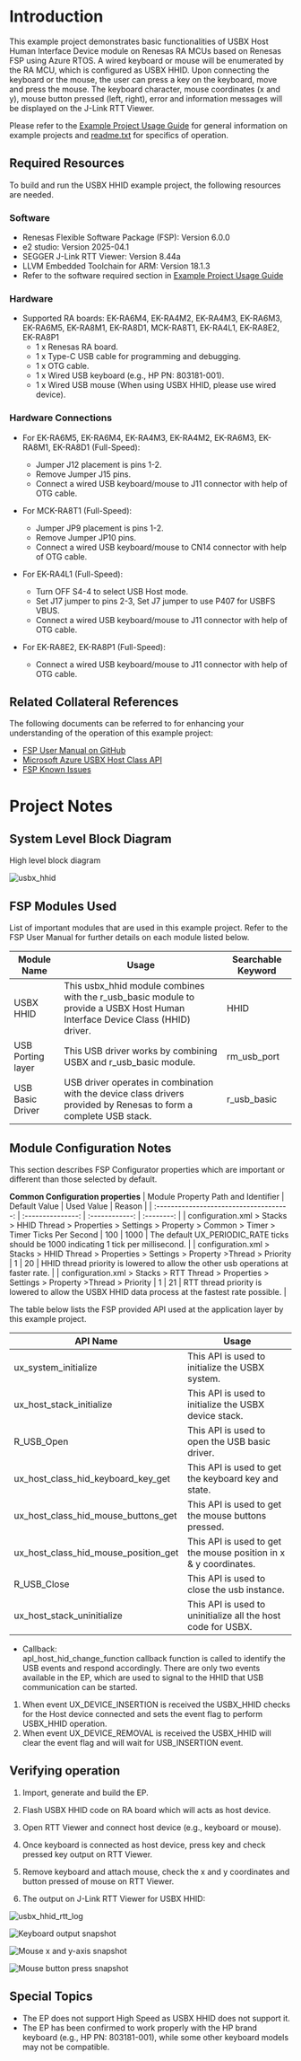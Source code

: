 # Introduction #
This example project demonstrates basic functionalities of USBX Host Human Interface Device module on Renesas RA MCUs based on Renesas FSP using Azure RTOS. A wired keyboard or mouse will be enumerated by the RA MCU, which is configured as USBX HHID. Upon connecting the keyboard or the mouse, the user can press a key on the keyboard, move and press the mouse. The keyboard character, mouse coordinates (x and y), mouse button pressed (left, right), error and information messages will be displayed on the J-Link RTT Viewer.

Please refer to the [Example Project Usage Guide](https://github.com/renesas/ra-fsp-examples/blob/master/example_projects/Example%20Project%20Usage%20Guide.pdf) 
for general information on example projects and [readme.txt](./readme.txt) for specifics of operation.

## Required Resources ## 
To build and run the USBX HHID example project, the following resources are needed.

### Software ###
* Renesas Flexible Software Package (FSP): Version 6.0.0
* e2 studio: Version 2025-04.1
* SEGGER J-Link RTT Viewer: Version 8.44a
* LLVM Embedded Toolchain for ARM: Version 18.1.3
* Refer to the software required section in [Example Project Usage Guide](https://github.com/renesas/ra-fsp-examples/blob/master/example_projects/Example%20Project%20Usage%20Guide.pdf)

### Hardware ###
* Supported RA boards: EK-RA6M4, EK-RA4M2, EK-RA4M3, EK-RA6M3, EK-RA6M5, EK-RA8M1, EK-RA8D1, MCK-RA8T1, EK-RA4L1, EK-RA8E2, EK-RA8P1
    * 1 x Renesas RA board.
    * 1 x Type-C USB cable for programming and debugging.
    * 1 x OTG cable.
    * 1 x Wired USB keyboard (e.g., HP PN: 803181-001).
    * 1 x Wired USB mouse (When using USBX HHID, please use wired device).

### Hardware Connections ###
* For EK-RA6M5, EK-RA6M4, EK-RA4M3, EK-RA4M2, EK-RA6M3, EK-RA8M1, EK-RA8D1 (Full-Speed):
    * Jumper J12 placement is pins 1-2.
    * Remove Jumper J15 pins.
    * Connect a wired USB keyboard/mouse to J11 connector with help of OTG cable.

* For MCK-RA8T1 (Full-Speed):
    * Jumper JP9 placement is pins 1-2.
    * Remove Jumper JP10 pins.
    * Connect a wired USB keyboard/mouse to CN14 connector with help of OTG cable.

* For EK-RA4L1 (Full-Speed):
    * Turn OFF S4-4 to select USB Host mode.
    * Set J17 jumper to pins 2-3, Set J7 jumper to use P407 for USBFS VBUS.
    * Connect a wired USB keyboard/mouse to J11 connector with help of OTG cable.

* For EK-RA8E2, EK-RA8P1 (Full-Speed):
    * Connect a wired USB keyboard/mouse to J11 connector with help of OTG cable.

## Related Collateral References ##
The following documents can be referred to for enhancing your understanding of 
the operation of this example project:
- [FSP User Manual on GitHub](https://renesas.github.io/fsp/)
- [Microsoft Azure USBX Host Class API ](https://docs.microsoft.com/en-us/azure/rtos/usbx/usbx-host-stack-5)
- [FSP Known Issues](https://github.com/renesas/fsp/issues)

# Project Notes #
## System Level Block Diagram ##
 High level block diagram
 
![usbx_hhid](images/Block_diagram.jpg "High Level Block Diagram")

## FSP Modules Used ##
List of important modules that are used in this example project. Refer to the FSP User Manual for further details on each module listed below.

| Module Name | Usage | Searchable Keyword  |
|-------------|-----------------------------------------------|-----------------------------------------------|
| USBX HHID | This usbx_hhid module combines with the r_usb_basic module to provide a USBX Host Human Interface Device Class (HHID) driver. | HHID |
| USB Porting layer | This USB driver works by combining USBX and r_usb_basic module. | rm_usb_port |
| USB Basic Driver | USB driver operates in combination with the device class drivers provided by Renesas to form a complete USB stack. | r_usb_basic |

## Module Configuration Notes ##
This section describes FSP Configurator properties which are important or different than those selected by default.

**Common Configuration properties**
|   Module Property Path and Identifier   |   Default Value   |   Used Value   |   Reason   |
| :-------------------------------------: | :---------------: | :------------: | :--------: |
| configuration.xml > Stacks > HHID Thread > Properties > Settings > Property > Common > Timer > Timer Ticks Per Second | 100 | 1000 | The default UX_PERIODIC_RATE ticks should be 1000 indicating 1 tick per millisecond. |
| configuration.xml > Stacks > HHID Thread > Properties > Settings > Property >Thread > Priority | 1 | 20 | HHID thread priority is lowered to allow the other usb operations at faster rate. |
| configuration.xml > Stacks > RTT Thread > Properties > Settings > Property >Thread > Priority | 1 | 21 | RTT thread priority is lowered to allow the USBX HHID data process at the fastest rate possible. |

The table below lists the FSP provided API used at the application layer by this example project.

| API Name    | Usage                                                                          |
|-------------|--------------------------------------------------------------------------------|
|ux_system_initialize|This API is used to initialize the USBX system. |
|ux_host_stack_initialize|This API is used to initialize the USBX device stack.  |
|R_USB_Open|This API is used to open the USB basic driver. |
|ux_host_class_hid_keyboard_key_get|This API is used to get the keyboard key and state.  |
|ux_host_class_hid_mouse_buttons_get|This API is used to get the mouse buttons pressed.  |
|ux_host_class_hid_mouse_position_get|This API is used to get the mouse position in x & y coordinates. |
|R_USB_Close|This API is used to close the usb instance.  |
|ux_host_stack_uninitialize|This API is used to uninitialize all the host code for USBX. |

* Callback:  
apl_host_hid_change_function callback function is called to identify the USB events and respond accordingly. There are only two events available in the EP, which are used to signal to the HHID that USB communication can be started.
1. When event UX_DEVICE_INSERTION is received the USBX_HHID checks for the Host device connected and sets the event flag to perform USBX_HHID operation.
2. When event UX_DEVICE_REMOVAL is received the USBX_HHID will clear the event flag and will wait for USB_INSERTION event.

## Verifying operation ##
1. Import, generate and build the EP.
2. Flash USBX HHID code on RA board which will acts as host device.
3. Open RTT Viewer and connect host device (e.g., keyboard or mouse).
4. Once keyboard is connected as host device, press key and check pressed key output on RTT Viewer.
5. Remove keyboard and attach mouse, check the x and y coordinates and button pressed of mouse on RTT Viewer.

1. The output on J-Link RTT Viewer for USBX HHID:
 
 ![usbx_hhid_rtt_log](images/banner_info.jpg "RTT output")
 
 ![Keyboard output snapshot](images/keyboard_press_key.jpg "RTT output")

 ![Mouse x and y-axis snapshot](images/mouse_x,y_axis_data.jpg "RTT output")

 ![Mouse button press snapshot](images/mouse_button_rtt_log.jpg "RTT output")

## Special Topics ##
* The EP does not support High Speed as USBX HHID does not support it.
* The EP has been confirmed to work properly with the HP brand keyboard (e.g., HP PN: 803181-001), while some other keyboard models may not be compatible.
